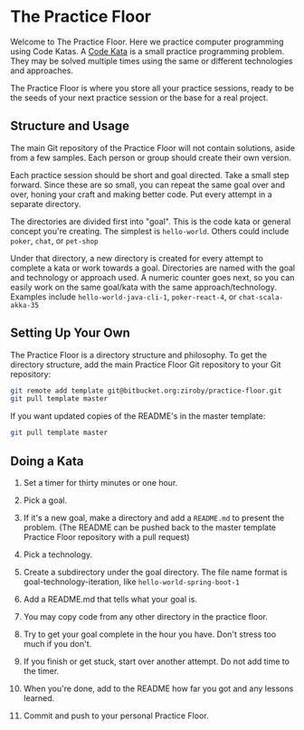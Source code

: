 # The Practice Floor

Welcome to The Practice Floor. Here we practice computer programming
using Code Katas. A [Code Kata](http://codekata.com/) is a small practice
programming problem. They may be solved multiple times using the same
or different technologies and approaches.

The Practice Floor is where you store all your practice sessions, ready to
be the seeds of your next practice session or the base for a real project.

## Structure and Usage

The main Git repository of the Practice Floor will not contain solutions,
aside from a few samples. Each person or group should create their
own version.

Each practice session should be short and goal directed.  Take a small
step forward. Since these are so small, you can repeat the same goal over
and over, honing your craft and making better code. Put every attempt
in a separate directory.

The directories are divided first into "goal". This is the code kata or
general concept you're creating. The simplest is `hello-world`. Others
could include `poker`, `chat`, or `pet-shop`

Under that directory, a new directory is created for every attempt to
complete a kata or work towards a goal. Directories are named with the
goal and technology or approach used. A numeric counter goes next, so you
can easily work on the same goal/kata with the same approach/technology.
Examples include `hello-world-java-cli-1`, `poker-react-4`, or
`chat-scala-akka-35`

## Setting Up Your Own

The Practice Floor is a directory structure and philosophy. To get the
directory structure, add the main Practice Floor Git repository to your
Git repository:

```bash
git remote add template git@bitbucket.org:ziroby/practice-floor.git
git pull template master
```

If you want updated copies of the README's in the master template:

```bash
git pull template master
```

## Doing a Kata

1. Set a timer for thirty minutes or one hour.

2. Pick a goal.

2. If it's a new goal, make a directory and add a `README.md` to present the problem. 
   (The README can be pushed back to the master template Practice Floor repository
   with a pull request)

3. Pick a technology. 

4. Create a subdirectory under the goal directory. The file name format is 
   goal-technology-iteration, like `hello-world-spring-boot-1`
   
4. Add a README.md that tells what your goal is. 

4. You may copy code from any other directory in the practice floor.

5. Try to get your goal complete in the hour you have. Don't stress too
much if you don't.

5. If you finish or get stuck, start over another attempt. Do not add time to the timer.

6. When you're done, add to the README how far you got and any lessons learned.

7. Commit and push to your personal Practice Floor.

